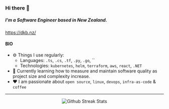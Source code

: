 ### Hi there :wave:

##### I'm a Software Engineer based in New Zealand.

https://dkb.nz/

#### BIO

- :gear:  Things I use regularly: 
  - Languages: `.ts`, `.cs`, `.tf`, `.py`, `.go`, ``
  - Technologies: `kubernetes`, `helm`, `terraform`, `aws`, `react`, `.NET`
- :seedling:  Currently learning how to measure and maintain software quality as project size and complexity increase.
- :heart:  I am passionate about `open source`, `linux`, `devops`, `infra-as-code` & `coffee`

---
<p align="center">
  <img alt="Github Streak Stats" src="https://github-readme-streak-stats.herokuapp.com?user=dkbnz&theme=dark" />
</p>
